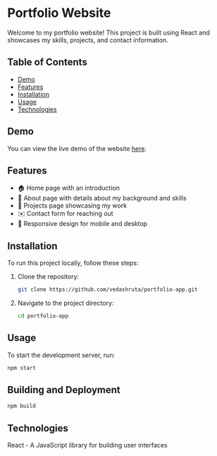 # Portfolio Website

Welcome to my portfolio website! This project is built using React and showcases my skills, projects, and contact information.

## Table of Contents

- [Demo](#demo)
- [Features](#features)
- [Installation](#installation)
- [Usage](#usage)
- [Technologies](#technologies)

## Demo

You can view the live demo of the website [here](https://vedashruta.github.io/portfolio/).

## Features

- 🏠 Home page with an introduction
- 📄 About page with details about my background and skills
- 🚀 Projects page showcasing my work
- ✉️ Contact form for reaching out
- 📱 Responsive design for mobile and desktop

## Installation

To run this project locally, follow these steps:

1. Clone the repository:

   ```bash
   git clone https://github.com/vedashruta/portfolio-app.git
   ```

2. Navigate to the project directory:

   ```bash
   cd portfolio-app
   ```

## Usage

To start the development server, run:

```bash
npm start
```


## Building and Deployment

```bash
npm build
```

## Technologies

React - A JavaScript library for building user interfaces